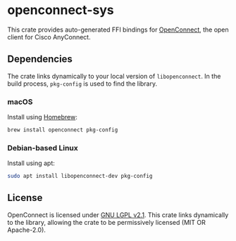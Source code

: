 # openconnect-sys

This crate provides auto-generated FFI bindings for [OpenConnect](https://www.infradead.org/openconnect),
the open client for Cisco AnyConnect.

## Dependencies

The crate links dynamically to your local version of `libopenconnect`.
In the build process, `pkg-config` is used to find the library.

### macOS

Install using [Homebrew](https://brew.sh):
```sh
brew install openconnect pkg-config
```

### Debian-based Linux

Install using apt:
```sh
sudo apt install libopenconnect-dev pkg-config
```

## License

OpenConnect is licensed under [GNU LGPL v2.1](https://www.gnu.org/licenses/old-licenses/lgpl-2.1-standalone.html).
This crate links dynamically to the library, allowing the crate to be permissively licensed (MIT OR Apache-2.0).
